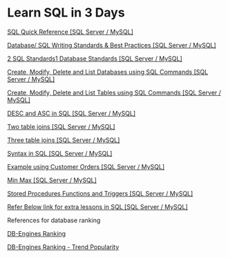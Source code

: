 # Learn SQL in 3 Days

[SQL Quick Reference [SQL Server / MySQL]](https://docs.google.com/document/d/16rqD6Enxii_Y5aSs7Hz5_CM3CnNGzYqgRA5OeiKU5HQ/edit#heading=h.rw0cnaan3ro7)

[Database/ SQL Writing Standards & Best Practices [SQL Server / MySQL]](https://docs.google.com/document/d/19KFb12PFvnvCchlJvmpYFQ2ZG_Y7yAbQV_w3Uigm3os/edit)

[2 SQL Standards1 Database Standards [SQL Server / MySQL]](https://docs.google.com/document/d/1E8izhR904W0goZusIGvLCcKIiH4ZevdG6GCEOIqKTgg/edit)

[Create, Modify, Delete and List Databases using SQL Commands [SQL Server / MySQL]](https://docs.google.com/document/d/1JLCxrEMukvj41mSqrHDIqDAVOFi_uufvKC42w8S_u_o/edit?usp=sharing)

[Create, Modify, Delete and List Tables using SQL Commands [SQL Server / MySQL]](https://docs.google.com/document/d/1rt5CuOVzVkpd74ePm)

[DESC and ASC in SQL [SQL Server / MySQL]](https://docs.google.com/document/d/19AR-_RsKK8BM61d5MDhMthYPzO9jPCV5SLjB8Raom6M/edit)

[Two table joins [SQL Server / MySQL]](https://docs.google.com/document/d/1hMVjj2EBMvk1zE0bcA5Mb0cdC6QXkqlo_gz2i_lo9w8/edit)


[Three table joins [SQL Server / MySQL]](https://docs.google.com/document/d/1Rmua-w8L8Lk3cR-fs8ft8TEkg9VPZMhBd3u-iU-7OrI/edit)

[Syntax in SQL [SQL Server / MySQL]](https://docs.google.com/document/d/1weO_j7fpsPWV27rMB9_oecytd6gk_VTaFwaSKu7QrDI/edit#heading=h.rw0cnaan3ro7)

[Example using Customer Orders [SQL Server / MySQL]](https://docs.google.com/document/d/1E8LnT6bB1XQlwINiz6-ym482kPwMgZ-HAEh1EY9xVbs/edit)

[Min Max [SQL Server / MySQL]](https://docs.google.com/document/d/13U2fS-OGMpkIiiu5QQq28lUoMzGitseXE2bcedNZ8tw/edit)

[Stored Procedures Functions and Triggers [SQL Server / MySQL]](https://docs.google.com/document/d/1ZLLKn6K5fJe6vo1lx-kvIPE78wuW7-6QxGpvjg4rzRg/edit#)

[Refer Below link for extra lessons in SQL [SQL Server / MySQL]](https://docs.google.com/spreadsheets/d/1UsFt43_5B2z1c3sQJEFMPB4mG65g30fXCvrVUo4ZNDw/edit#gid=0)


References for database ranking

[DB-Engines Ranking](https://db-engines.com/en/ranking)

[DB-Engines Ranking - Trend Popularity](https://db-engines.com/en/ranking_trend)

